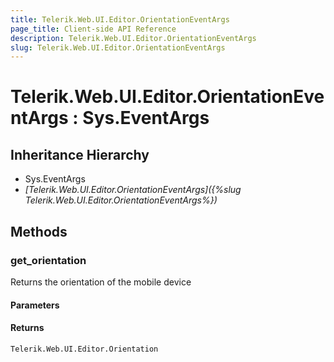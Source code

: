 ```yaml
---
title: Telerik.Web.UI.Editor.OrientationEventArgs
page_title: Client-side API Reference
description: Telerik.Web.UI.Editor.OrientationEventArgs
slug: Telerik.Web.UI.Editor.OrientationEventArgs
---
```


# Telerik.Web.UI.Editor.OrientationEventArgs : Sys.EventArgs 

## Inheritance Hierarchy

* Sys.EventArgs
* *[Telerik.Web.UI.Editor.OrientationEventArgs]({%slug Telerik.Web.UI.Editor.OrientationEventArgs%})*


## Methods

###  get_orientation

Returns the orientation of the mobile device

#### Parameters

#### Returns

`Telerik.Web.UI.Editor.Orientation`

